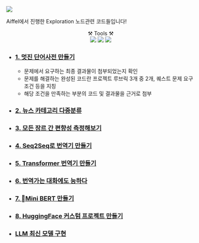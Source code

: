<img src="https://capsule-render.vercel.app/api?type=waving&color=auto&height=200&section=header&text=Exploration&fontSize=90" />

Aiffel에서 진행한 Exploration 노드관련 코드들입니다!

<div align="center"> ⚒️ Tools ⚒️ </div>
<div align="center">
	<img src="https://img.shields.io/badge/Python-3776AB?style=flat&logo=Python&logoColor=white" />
	<img src="https://img.shields.io/badge/Tensorflow-FF6F00?style=flat&logo=Tensorflow&logoColor=white" />
	<img src="https://img.shields.io/badge/scikit-learn-F7931E?style=flat&logo=scikit-learn&logoColor=white" />
</div>


-  ### [1. 멋진 단어사전 만들기](https://github.com/minsung6333/AIFFEL_Project/blob/main/1_%E1%84%86%E1%85%A5%E1%86%BA%E1%84%8C%E1%85%B5%E1%86%AB_%E1%84%83%E1%85%A1%E1%86%AB%E1%84%8B%E1%85%A5%E1%84%89%E1%85%A1%E1%84%8C%E1%85%A5%E1%86%AB_%E1%84%86%E1%85%A1%E1%86%AB%E1%84%83%E1%85%B3%E1%86%AF%E1%84%80%E1%85%B5_%5B%E1%84%91%E1%85%B3%E1%84%85%E1%85%A9%E1%84%8C%E1%85%A6%E1%86%A8%E1%84%90%E1%85%B3%5D.ipynb)
	- 문제에서 요구하는 최종 결과물이 첨부되었는지 확인
	- 문제를 해결하는 완성된 코드란 프로젝트 루브릭 3개 중 2개, 
    퀘스트 문제 요구조건 등을 지칭
	- 해당 조건을 만족하는 부분의 코드 및 결과물을 근거로 첨부
- ### [2. 뉴스 카테고리 다중분류](https://github.com/minsung6333/AIFFEL_Project/blob/main/2_%EB%89%B4%EC%8A%A4_%EC%B9%B4%ED%85%8C%EA%B3%A0%EB%A6%AC_%EB%8B%A4%EC%A4%91%EB%B6%84%EB%A5%98_%5B%ED%94%84%EB%A1%9C%EC%A0%9D%ED%8A%B8%5D.ipynb)

- ### [3. 모든 장르 간 편향성 측정해보기](https://github.com/minsung6333/AIFFEL_Project/blob/main/3_%EB%AA%A8%EB%93%A0_%EC%9E%A5%EB%A5%B4_%EA%B0%84_%ED%8E%B8%ED%96%A5%EC%84%B1_%EC%B8%A1%EC%A0%95%ED%95%B4_%EB%B3%B4%EA%B8%B0_%5Bproject%5D.ipynb)
- ### [4. Seq2Seq로 번역기 만들기](https://github.com/minsung6333/AIFFEL_Project/blob/main/4_Seq2Seq%EB%A1%9C_%EB%B2%88%EC%97%AD%EA%B8%B0_%EB%A7%8C%EB%93%A4%EA%B8%B0_%5B%ED%94%84%EB%A1%9C%EC%A0%9D%ED%8A%B8%5D.ipynb)
- ### [5. Transformer 번역기 만들기](https://github.com/minsung6333/AIFFEL_Project/blob/main/5_%E1%84%90%E1%85%B3%E1%84%85%E1%85%A6%E1%86%AB%E1%84%89%E1%85%B3%E1%84%91%E1%85%A9%E1%84%86%E1%85%A5_%E1%84%87%E1%85%A5%E1%86%AB%E1%84%8B%E1%85%A7%E1%86%A8%E1%84%80%E1%85%B5_%E1%84%86%E1%85%A1%E1%86%AB%E1%84%83%E1%85%B3%E1%86%AF%E1%84%80%E1%85%B5_%5B%ED%94%84%EB%A1%9C%EC%A0%9D%ED%8A%B8%5D.ipynb)
- ### [6. 번역가는 대화에도 능하다](https://github.com/minsung6333/AIFFEL_Project/blob/main/6_%E1%84%87%E1%85%A5%E1%86%AB%E1%84%8B%E1%85%A7%E1%86%A8%E1%84%80%E1%85%A1%E1%84%82%E1%85%B3%E1%86%AB_%E1%84%83%E1%85%A2%E1%84%92%E1%85%AA%E1%84%8B%E1%85%A6%E1%84%83%E1%85%A9_%E1%84%82%E1%85%B3%E1%86%BC%E1%84%92%E1%85%A1%E1%84%83%E1%85%A1_%5B%ED%94%84%EB%A1%9C%EC%A0%9D%ED%8A%B8%5D.ipynb)
- ### [7. Mini BERT 만들기](https://github.com/minsung6333/AIFFEL_Project/blob/main/7_BERT_pretrained_model_%EC%A0%9C%EC%9E%91_%5B%ED%94%84%EB%A1%9C%EC%A0%9D%ED%8A%B8%5D.ipynb)
- ### [8. HuggingFace 커스텀 프로젝트 만들기](https://github.com/minsung6333/AIFFEL_Project/blob/main/8_HuggingFace_%E1%84%8F%E1%85%A5%E1%84%89%E1%85%B3%E1%84%90%E1%85%A5%E1%86%B7_%E1%84%91%E1%85%B3%E1%84%85%E1%85%A9%E1%84%8C%E1%85%A6%E1%86%A8%E1%84%90%E1%85%B3_%E1%84%86%E1%85%A1%E1%86%AB%E1%84%83%E1%85%B3%E1%86%AF%E1%84%80%E1%85%B5_%5B%ED%94%84%EB%A1%9C%EC%A0%9D%ED%8A%B8%5D.ipynb)
- ### [LLM 최신 모델 구현](https://github.com/minsung6333/AIFFEL_Project/blob/main/9_LLM_%EC%B5%9C%EC%8B%A0_%EB%AA%A8%EB%8D%B8_%EA%B5%AC%ED%98%84_%5B%ED%94%84%EB%A1%9C%EC%A0%9D%ED%8A%B8%5D.ipynb)
